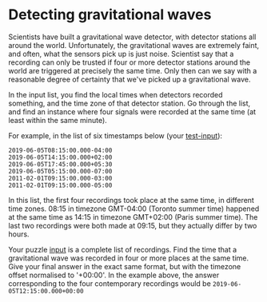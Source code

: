 # Detecting gravitational waves

Scientists have built a gravitational wave detector, with detector stations all around the world.
Unfortunately, the gravitational waves are extremely faint, and often, what the sensors pick up is just noise.
Scientist say that a recording can only be trusted if four or more detector stations around the world are triggered at precisely the same time. Only then can we say with a reasonable degree of certainty that we've picked up a gravitational wave.

In the input list, you find the local times when detectors recorded something, and the time zone of that detector station.
Go through the list, and find an instance where four signals were recorded at the same time (at least within the same minute).

For example, in the list of six timestamps below (your [test-input](./test-input)):

```
2019-06-05T08:15:00.000-04:00
2019-06-05T14:15:00.000+02:00
2019-06-05T17:45:00.000+05:30
2019-06-05T05:15:00.000-07:00
2011-02-01T09:15:00.000-03:00
2011-02-01T09:15:00.000-05:00
```

In this list, the first four recordings took place at the same time, in different time zones. 08:15 in timezone GMT-04:00 (Toronto summer time) happened at the same time as 14:15 in timezone GMT+02:00 (Paris summer time). The last two recordings were both made at 09:15, but they actually differ by two hours.

Your puzzle [input](./input) is a complete list of recordings. Find the time that a gravitational wave was recorded in four or more places at the same time. Give your final answer in the exact same format, but with the timezone offset normalised to '+00:00'. In the example above, the answer corresponding to the four contemporary recordings would be `2019-06-05T12:15:00.000+00:00`
